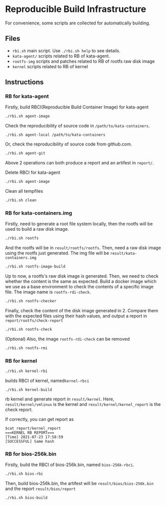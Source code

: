 # Reproducible Build Infrastructure
For convenience, some scripts are collected for automatically building.
## Files
*   `rbi.sh` main script. Use `./rbi.sh help` to see details.
*   `kata-agent/` scripts related to RB of kata-agent.
*   `rootfs-img` scripts and patches related to RB of rootfs raw disk image
*   `kernel` scripts related to RB of kernel

## Instructions
### RB for kata-agent
Firstly, build RBCI(Reproducible Build Container Image) for kata-agent
```bash
./rbi.sh agent-image
```
Check the reproducibility of source code in `/path/to/kata-containers`.
```
./rbi.sh agent-local /path/to/kata-containers
```
Or, check the reproducibility of source code from github.com.
```bash
./rbi.sh agent-git
```
Above 2 operations can both produce a report and an artifest in `report/`.

Delete RBCI for kata-agent
```bash
./rbi.sh agent-image
```

Clean all tempfiles
```bash
./rbi.sh clean
```

### RB for kata-containers.img
Firstly, need to generate a root file system locally, then the rootfs
will be used to build a raw disk image.
```bash
./rbi.sh rootfs
```

And the rootfs will be in `result/rootfs/rootfs`.
Then, need a raw disk image using the rootfs
just generated. The img file will be `result/kata-containers.img`
```bash
./rbi.sh rootfs-image-build
```

Up to now, a rootfs's raw disk image is generated. Then, we need
to check whether the content is the same as expected.
Build a docker image which we use as a base environment to check 
the contents of a specific image file.
The image name is `rootfs-rdi-check`.
```bash
./rbi.sh rootfs-checker
```

Finally, check the content of the disk image generated
in 2. Compare them with the expected files using their hash 
values, and output a report in `report/rootfs/check-report`
```bash
./rbi.sh rootfs-check
```
(Optional) Also, the image `rootfs-rdi-check`  can be removed
```bash
./rbi.sh rootfs-rmi
```

### RB for kernel

```bash
./rbi.sh kernel-rbi
```
builds RBCI of kernel, named`kernel-rbci`

```
./rbi.sh kernel-build
```
rb kernel and generate report in `result/kernel`. 
Here, `result/kernel/vmlinux` is the kernel and 
`result/kernel/kernel_report` is the check report.

If correctly, you can get report as
```plaintext
$cat report/kernel_report 
===KERNEL RB REPORT===
[Time] 2021-07-23 17:58:59
[SUCCESSFUL] Same hash
```

### RB for bios-256k.bin
Firstly, build the RBCI of bios-256k.bin, named `bios-256k-rbci`.
```bash
./rbi.sh bios-rbi
```

Then, build bios-256k.bin, the artifest will be 
`result/bios/bios-256k.bin` and the report `result/bios/report`

```bash
./rbi.sh bios-build
```